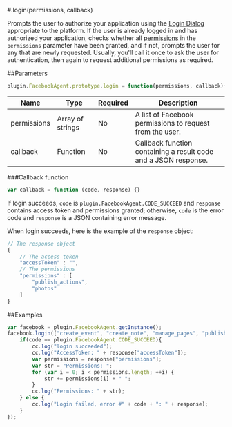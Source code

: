 #.login(permissions, callback)

Prompts the user to authorize your application using the [Login Dialog](http://developers.facebook.com/docs/facebook-login/) appropriate to the platform. If the user is already logged in and has authorized your application, checks whether all [permissions](http://developers.facebook.com/docs/reference/login/#permissions) in the `permissions` parameter have been granted, and if not, prompts the user for any that are newly requested. Usually, you'll call it once to ask the user for authentication, then again to request additional permissions as required.

##Parameters

```javascript
plugin.FacebookAgent.prototype.login = function(permissions, callback){}
```

|Name|Type|Required|Description|
|----|----|--------|-----------|
|permissions|Array of strings|No|A list of Facebook permissions to request from the user.|
|callback|Function|No|Callback function containing a result code and a JSON response.|

###Callback function

```javascript
var callback = function (code, response) {}
```

If login succeeds, `code` is `plugin.FacebookAgent.CODE_SUCCEED` and `response` contains access token and permissions granted; otherwise, `code` is the error code and `response` is a JSON containing error message.

When login succeeds, here is the example of the `response` object:

```javascript
// The response object 
{
    // The access token
    "accessToken" : "",
    // The permissions
    "permissions" : [
        "publish_actions",
        "photos"
    ]
}
```

##Examples

```javascript
var facebook = plugin.FacebookAgent.getInstance();
facebook.login(["create_event", "create_note", "manage_pages", "publish_actions"], function(code, response){
    if(code == plugin.FacebookAgent.CODE_SUCCEED){
        cc.log("login succeeded");
        cc.log("AccessToken: " + response["accessToken"]);
        var permissions = response["permissions"];
        var str = "Permissions: ";
        for (var i = 0; i < permissions.length; ++i) {
            str += permissions[i] + " ";
        }
        cc.log("Permissions: " + str);
    } else {
        cc.log("Login failed, error #" + code + ": " + response);
    }
});
```
